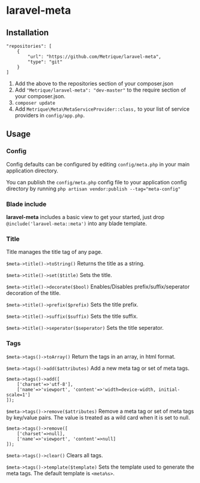 # laravel-meta

## Installation

```
"repositories": [
    {
        "url": "https://github.com/Metrique/laravel-meta",
        "type": "git"
    }
]
```

1. Add the above to the repositories section of your composer.json
2. Add `"Metrique/laravel-meta": "dev-master"` to the require section of your composer.json.
3. `composer update`
4. Add `Metrique\Meta\MetaServiceProvider::class,` to your list of service providers in `config/app.php`.


## Usage

### Config

Config defaults can be configured by editing `config/meta.php` in your main application directory.

You can publish the `config/meta.php` config file to your application config directory by running `php artisan vendor:publish --tag="meta-config"`

### Blade include

**laravel-meta** includes a basic view to get your started, just drop `@include('laravel-meta::meta')` into any blade template.

### Title

Title manages the title tag of any page.

`$meta->title()->toString()` Returns the title as a string.

`$meta->title()->set($title)` Sets the title.

`$meta->title()->decorate($bool)` Enables/Disables prefix/suffix/seperator decoration of the title.

`$meta->title()->prefix($prefix)` Sets the title prefix.

`$meta->title()->suffix($suffix)` Sets the title suffix.

`$meta->title()->seperator($seperator)` Sets the title seperator.

### Tags

`$meta->tags()->toArray()` Return the tags in an array, in html format.

`$meta->tags()->add($attributes)` Add a new meta tag or set of meta tags.

```
$meta->tags()->add([
    ['charset'=>'utf-8'],
    ['name'=>'viewport', 'content'=>'width=device-width, initial-scale=1']
]);
```

`$meta->tags()->remove($attributes)` Remove a meta tag or set of meta tags by key/value pairs. The value is treated as a wild card when it is set to null.

```
$meta->tags()->remove([
    ['charset'=>null],
    ['name'=>'viewport', 'content'=>null]
]);
```
`$meta->tags()->clear()` Clears all tags.

`$meta->tags()->template($template)` Sets the template used to generate the meta tags. The default template is `<meta%s>`.
